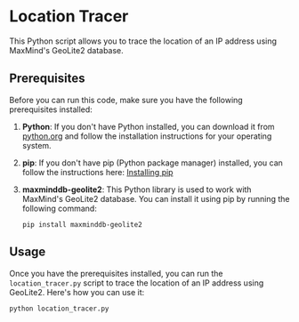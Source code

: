 # Location Tracer

This Python script allows you to trace the location of an IP address using MaxMind's GeoLite2 database.

## Prerequisites

Before you can run this code, make sure you have the following prerequisites installed:

1. **Python**: If you don't have Python installed, you can download it from [python.org](https://www.python.org/downloads/) and follow the installation instructions for your operating system.

2. **pip**: If you don't have pip (Python package manager) installed, you can follow the instructions here: [Installing pip](https://pip.pypa.io/en/stable/installation/)

3. **maxminddb-geolite2**: This Python library is used to work with MaxMind's GeoLite2 database. You can install it using pip by running the following command:

    ```
    pip install maxminddb-geolite2
    ```

## Usage

Once you have the prerequisites installed, you can run the `location_tracer.py` script to trace the location of an IP address using GeoLite2. Here's how you can use it:

```shell
python location_tracer.py 
